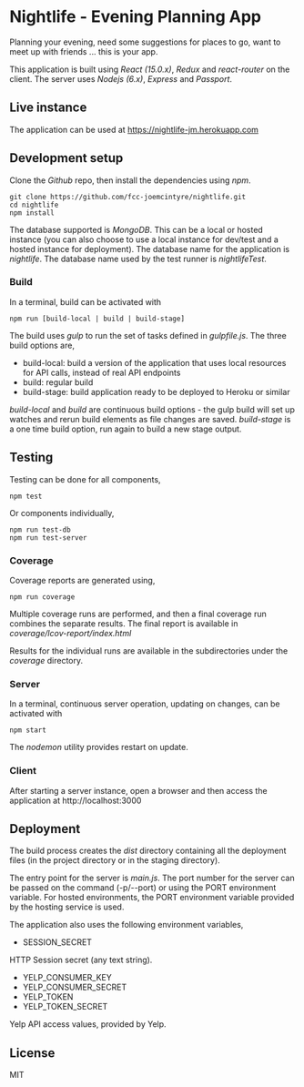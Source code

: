 # Nightlife - Evening Planning App

Planning your evening, need some suggestions for places to go, want to meet
up with friends ... this is your app.

This application is built using *React (15.0.x)*, *Redux* and *react-router* on
the client. The server uses *Nodejs (6.x)*, *Express* and *Passport*.

## Live instance

The application can be used at https://nightlife-jm.herokuapp.com

## Development setup

Clone the *Github* repo, then install the dependencies using *npm*.

```
git clone https://github.com/fcc-joemcintyre/nightlife.git
cd nightlife
npm install
```

The database supported is *MongoDB*. This can be a local or hosted instance (you
can also choose to use a local instance for dev/test and a hosted instance for
deployment). The database name for the application is *nightlife*. The database
name used by the test runner is *nightlifeTest*.

### Build

In a terminal, build can be activated with

```
npm run [build-local | build | build-stage]
```

The build uses *gulp* to run the set of tasks defined in *gulpfile.js*. The three
build options are,

- build-local: build a version of the application that uses local resources for
API calls, instead of real API endpoints
- build: regular build
- build-stage: build application ready to be deployed to Heroku or similar

*build-local* and *build* are continuous build options - the gulp build will
set up watches and rerun build elements as file changes are saved.
*build-stage* is a one time build option, run again to build a new stage output.

## Testing

Testing can be done for all components,

```
npm test
```

Or components individually,

```
npm run test-db
npm run test-server
```

### Coverage

Coverage reports are generated using,

```
npm run coverage
```

Multiple coverage runs are performed, and then a final coverage run combines
the separate results. The final report is available in
*coverage/lcov-report/index.html*

Results for the individual runs are available in the subdirectories under the
*coverage* directory.

### Server

In a terminal, continuous server operation, updating on changes,
can be activated with

```
npm start
```

The *nodemon* utility provides restart on update.

### Client

After starting a server instance, open a browser and then access the
application at http://localhost:3000

## Deployment

The build process creates the *dist* directory containing all the deployment
files (in the project directory or in the staging directory).

The entry point for the server is *main.js*.
The port number for the server can be passed on the command (-p/--port) or using
the PORT environment variable. For hosted environments, the PORT environment
variable provided by the hosting service is used.

The application also uses the following environment variables,

- SESSION_SECRET

HTTP Session secret (any text string).

- YELP_CONSUMER_KEY
- YELP_CONSUMER_SECRET
- YELP_TOKEN
- YELP_TOKEN_SECRET

Yelp API access values, provided by Yelp.

## License
MIT
